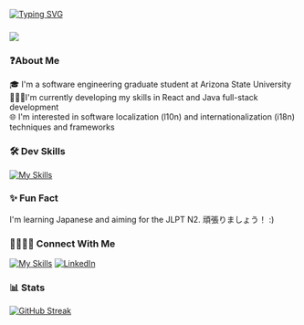 
    
[![Typing SVG](https://readme-typing-svg.demolab.com?font=Fira+Code&size=50&duration=2000&pause=3000&color=FF5F1F&vCenter=true&random=true&width=900&height=100&lines=locale+%7B++en%3A+%22Welcome!%22++%7D;locale+%7B++jp%3A+%22%E3%81%93%E3%82%93%E3%81%AB%E3%81%A1%E3%81%AF!%22++%7D;locale+%7B++hi%3A+%22%E0%A4%86%E0%A4%AA%E0%A4%95%E0%A4%BE+%E0%A4%B8%E0%A5%8D%E0%A4%B5%E0%A4%BE%E0%A4%97%E0%A4%A4+%E0%A4%B9%E0%A5%88!%22++%7D;locale+%7B++de%3A+%22Willkommen!%22++%7D;locale+%7B++zh%3A+%22%E6%AC%A2%E8%BF%8E!%22++%7D)](https://git.io/typing-svg)

### ![](https://komarev.com/ghpvc/?username=Janhavi-2001&color=brightgreen&style=flat)
### **❓About Me**

🎓 I'm a software engineering graduate student at Arizona State University
\
👩🏽‍💻I'm currently developing my skills in React and Java full-stack development
\
🌐 I'm interested in software localization (l10n) and internationalization (i18n) techniques and frameworks
<br>

### **🛠️ Dev Skills** 
[![My Skills](https://skillicons.dev/icons?i=html,css,js,bootstrap,react,spring,laravel,mysql,sqlite,tensorflow,git,postman&perline=20&theme=dark)](https://skillicons.dev)
<br>

### **✨ Fun Fact**
I'm learning Japanese and aiming for the JLPT N2.
頑張りましょう！ :)
<br>

### **🫱🏼‍🫲🏼 Connect With Me**
[![My Skills](https://skillicons.dev/icons?i=gmail)](https://skillicons.dev&mailto:jpimplikar26@gmail.com)
[![LinkedIn](https://skillicons.dev/icons?i=linkedin)](https://www.linkedin.com/in/janhavi-pimplikar-0087ab1ba/?originalSubdomain=in)
<br>

### **📊 Stats**

<a href="https://git.io/streak-stats"><img src="https://git-hub-streak-stats.vercel.app?user=Janhavi-2001&theme=elegant" alt="GitHub Streak" /></a>
